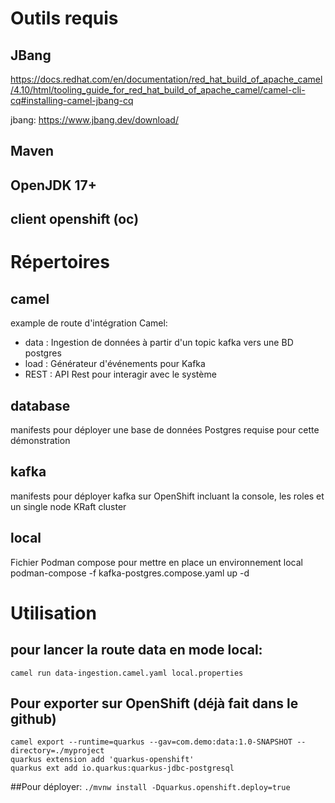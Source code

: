 
# Outils requis
## JBang
https://docs.redhat.com/en/documentation/red_hat_build_of_apache_camel/4.10/html/tooling_guide_for_red_hat_build_of_apache_camel/camel-cli-cq#installing-camel-jbang-cq

jbang:  https://www.jbang.dev/download/

## Maven

## OpenJDK 17+

## client openshift (oc)


# Répertoires
## camel
example de route d'intégration Camel:
- data : Ingestion de données à partir d'un topic kafka vers une BD postgres
- load : Générateur d'événements pour Kafka
- REST : API Rest pour interagir avec le système

## database
manifests pour déployer une base de données Postgres requise pour cette démonstration

## kafka
manifests pour déployer kafka sur OpenShift incluant la console, les roles et un single node KRaft cluster

## local
Fichier Podman compose pour mettre en place un environnement local
podman-compose -f kafka-postgres.compose.yaml up -d


# Utilisation

## pour lancer la route data en mode local:
`camel run data-ingestion.camel.yaml local.properties`

## Pour exporter sur OpenShift (déjà fait dans le github)
```
camel export --runtime=quarkus --gav=com.demo:data:1.0-SNAPSHOT --directory=./myproject
quarkus extension add 'quarkus-openshift'
quarkus ext add io.quarkus:quarkus-jdbc-postgresql
```

##Pour déployer:
`./mvnw install -Dquarkus.openshift.deploy=true`

